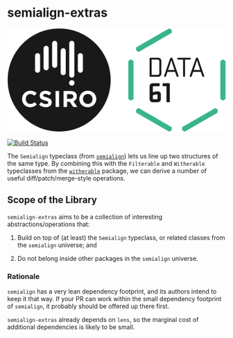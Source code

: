 # semialign-extras

![Data61 Logo](https://raw.githubusercontent.com/qfpl/assets/master/data61-transparent-bg.png)

[![Build Status](https://travis-ci.org/qfpl/semialign-diff.svg?branch=master)](https://travis-ci.org/qfpl/semialign-diff)

The `Semialign` typeclass (from
[`semialign`](https://hackage.haskell.org/package/semialign)) lets us
line up two structures of the same type. By combining this with the
`Filterable` and `Witherable` typeclasses from the
[`witherable`](https://hackage.haskell.org/package/witherable)
package, we can derive a number of useful diff/patch/merge-style
operations.

## Scope of the Library

`semialign-extras` aims to be a collection of interesting
abstractions/operations that:

1. Build on top of (at least) the `Semialign` typeclass, or related
   classes from the `semialign` universe; and

2. Do not belong inside other packages in the `semialign` universe.

### Rationale

`semialign` has a very lean dependency footprint, and its authors
intend to keep it that way. If your PR can work within the small
dependency footprint of `semialign`, it probably should be offered up
there first.

`semialign-extras` already depends on `lens`, so the marginal cost of
additional dependencies is likely to be small.
